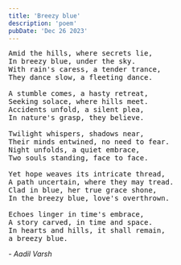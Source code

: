 ```yaml
---
title: 'Breezy blue'
description: 'poem'
pubDate: 'Dec 26 2023'
---
```

<pre>
Amid the hills, where secrets lie,
In breezy blue, under the sky.
With rain's caress, a tender trance,
They dance slow, a fleeting dance.

A stumble comes, a hasty retreat,
Seeking solace, where hills meet.
Accidents unfold, a silent plea,
In nature's grasp, they believe. 

Twilight whispers, shadows near,
Their minds entwined, no need to fear.
Night unfolds, a quiet embrace,
Two souls standing, face to face.

Yet hope weaves its intricate thread,
A path uncertain, where they may tread.
Clad in blue, her true grace shone,
In the breezy blue, love's overthrown.

Echoes linger in time's embrace,
A story carved, in time and space.
In hearts and hills, it shall remain, 
a breezy blue. 
</pre>

*- Aadil Varsh*
